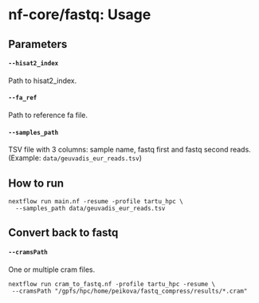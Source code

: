 # nf-core/fastq: Usage

## Parameters 

#### `--hisat2_index`
Path to hisat2_index.

#### `--fa_ref`
Path to reference fa file. 

#### `--samples_path`
TSV file with 3 columns: sample name, fastq first and fastq second reads. (Example: `data/geuvadis_eur_reads.tsv`)


## How to run

```
nextflow run main.nf -resume -profile tartu_hpc \
  --samples_path data/geuvadis_eur_reads.tsv
```

## Convert back to fastq

#### `--cramsPath` 
One or multiple cram files. 

```
nextflow run cram_to_fastq.nf -profile tartu_hpc -resume \
 --cramsPath "/gpfs/hpc/home/peikova/fastq_compress/results/*.cram"
```